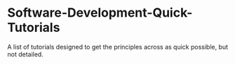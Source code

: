 # Software-Development-Quick-Tutorials
A list of tutorials designed to get the principles across as quick possible, but not detailed.
